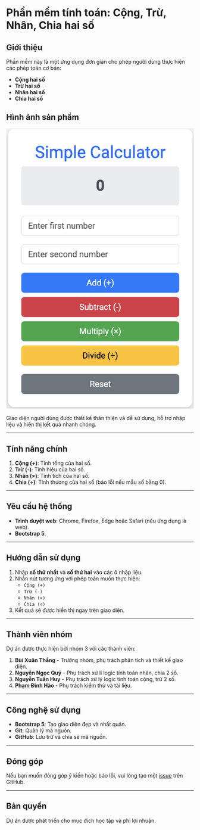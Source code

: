 # Phần mềm tính toán: Cộng, Trừ, Nhân, Chia hai số

## Giới thiệu
Phần mềm này là một ứng dụng đơn giản cho phép người dùng thực hiện các phép toán cơ bản:
- **Cộng hai số**
- **Trừ hai số**
- **Nhân hai số**
- **Chia hai số**

## Hình ảnh sản phẩm
![Giao diện sản phẩm](assets/images/index.png)

Giao diện người dùng được thiết kế thân thiện và dễ sử dụng, hỗ trợ nhập liệu và hiển thị kết quả nhanh chóng.

---

## Tính năng chính
1. **Cộng (+)**: Tính tổng của hai số.
2. **Trừ (-)**: Tính hiệu của hai số.
3. **Nhân (×)**: Tính tích của hai số.
4. **Chia (÷)**: Tính thương của hai số (báo lỗi nếu mẫu số bằng 0).

---

## Yêu cầu hệ thống
- **Trình duyệt web**: Chrome, Firefox, Edge hoặc Safari (nếu ứng dụng là web).
- **Bootstrap 5**.

---

## Hướng dẫn sử dụng
1. Nhập **số thứ nhất** và **số thứ hai** vào các ô nhập liệu.
2. Nhấn nút tương ứng với phép toán muốn thực hiện:
   - `Cộng (+)`
   - `Trừ (-)`
   - `Nhân (×)`
   - `Chia (÷)`
3. Kết quả sẽ được hiển thị ngay trên giao diện.

---

## Thành viên nhóm
Dự án được thực hiện bởi nhóm 3 với các thành viên:
1. **Bùi Xuân Thắng** - Trưởng nhóm, phụ trách phân tích và thiết kế giao diện.
2. **Nguyễn Ngọc Quý** - Phụ trách xử lí logic tính toán nhân, chia 2 số.
3. **Nguyễn Tuấn Huy** - Phụ trách xử lý logic tính toán cộng, trừ 2 số.
4. **Phạm Đình Hào** - Phụ trách kiểm thử và tài liệu.

---

## Công nghệ sử dụng
- **Bootstrap 5**: Tạo giao diện đẹp và nhất quán.
- **Git**: Quản lý mã nguồn.
- **GitHub**: Lưu trữ và chia sẻ mã nguồn.

---

## Đóng góp
Nếu bạn muốn đóng góp ý kiến hoặc báo lỗi, vui lòng tạo một [issue](https://github.com/itstee2k3/ccmtptpm/issues) trên GitHub.

---

## Bản quyền
Dự án được phát triển cho mục đích học tập và phi lợi nhuận.
